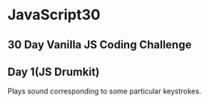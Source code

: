 # JavaScript30
## 30 Day Vanilla JS Coding Challenge ##
## Day 1(JS Drumkit)
Plays sound corresponding to some particular keystrokes.
